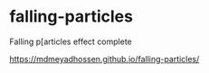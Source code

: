 # falling-particles
Falling p[articles effect complete

https://mdmeyadhossen.github.io/falling-particles/
